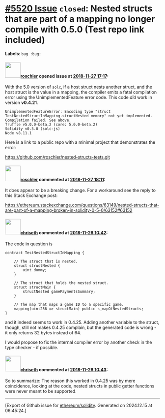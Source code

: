 # [\#5520 Issue](https://github.com/ethereum/solidity/issues/5520) `closed`: Nested structs that are part of a mapping no longer compile with 0.5.0 (Test repo link included)
**Labels**: `bug :bug:`


#### <img src="https://avatars.githubusercontent.com/u/4660487?v=4" width="50">[roschler](https://github.com/roschler) opened issue at [2018-11-27 17:17](https://github.com/ethereum/solidity/issues/5520):

With the 5.0 version of `solc`, if a host struct nests another struct, and the host struct is the value in a mapping, the compiler emits a fatal compilation error using the UnimplementedFeature error code.  This code _did_ work in version **v0.4.21**.

```
UnimplementedFeatureError: Encoding type "struct TestNestedStructInMapping.structNested memory" not yet implemented.
Compilation failed. See above.
Truffle v5.0.0-beta.2 (core: 5.0.0-beta.2)
Solidity v0.5.0 (solc-js)
Node v8.11.1
```

Here is a link to a public repo with a minimal project that demonstrates the error:

https://github.com/roschler/nested-structs-tests.git



#### <img src="https://avatars.githubusercontent.com/u/4660487?v=4" width="50">[roschler](https://github.com/roschler) commented at [2018-11-27 18:11](https://github.com/ethereum/solidity/issues/5520#issuecomment-442160534):

It does appear to be a breaking change.  For a workaround see the reply to this Stack Exchange post:

https://ethereum.stackexchange.com/questions/63149/nested-structs-that-are-part-of-a-mapping-broken-in-solidity-0-5-0/63152#63152

#### <img src="https://avatars.githubusercontent.com/u/9073706?v=4" width="50">[chriseth](https://github.com/chriseth) commented at [2018-11-28 10:42](https://github.com/ethereum/solidity/issues/5520#issuecomment-442402098):

The code in question is
```
contract TestNestedStructInMapping {

    // The struct that is nested.
    struct structNested {
        uint dummy;
    }

    // The struct that holds the nested struct.
    struct structMain {
        structNested gamePaymentsSummary;
    }

    // The map that maps a game ID to a specific game.
    mapping(uint256 => structMain) public s_mapOfNestedStructs;
}
```
and it indeed seems to work in 0.4.25. Adding another variable to the struct, though, still not makes 0.4.25 complain, but the generated code is wrong - it only returns 32 bytes instead of 64.

I would propose to fix the internal compiler error by another check in the type checker - if possible.

#### <img src="https://avatars.githubusercontent.com/u/9073706?v=4" width="50">[chriseth](https://github.com/chriseth) commented at [2018-11-28 10:43](https://github.com/ethereum/solidity/issues/5520#issuecomment-442402325):

So to summarize: The reason this worked in 0.4.25 was by mere coincidence, looking at the code, nested structs in public getter functions were never meant to be supported.


-------------------------------------------------------------------------------



[Export of Github issue for [ethereum/solidity](https://github.com/ethereum/solidity). Generated on 2024.12.15 at 06:45:24.]
